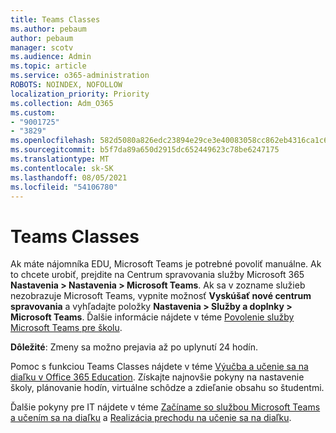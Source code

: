 ```yaml
---
title: Teams Classes
ms.author: pebaum
author: pebaum
manager: scotv
ms.audience: Admin
ms.topic: article
ms.service: o365-administration
ROBOTS: NOINDEX, NOFOLLOW
localization_priority: Priority
ms.collection: Adm_O365
ms.custom:
- "9001725"
- "3829"
ms.openlocfilehash: 582d5080a826edc23894e29ce3e40083058cc862eb4316ca1c6fa220d751a438
ms.sourcegitcommit: b5f7da89a650d2915dc652449623c78be6247175
ms.translationtype: MT
ms.contentlocale: sk-SK
ms.lasthandoff: 08/05/2021
ms.locfileid: "54106780"
---
```

# <a name="teams-classes"></a>Teams Classes

Ak máte nájomníka EDU, Microsoft Teams je potrebné povoliť manuálne. Ak to chcete urobiť, prejdite na Centrum spravovania služby Microsoft 365 **Nastavenia > Nastavenia > Microsoft Teams**. Ak sa v zozname služieb nezobrazuje Microsoft Teams, vypnite možnosť **Vyskúšať nové centrum spravovania** a vyhľadajte položky **Nastavenia > Služby a doplnky > Microsoft Teams**. Ďalšie informácie nájdete v téme [Povolenie služby Microsoft Teams pre školu](https://docs.microsoft.com/microsoft-365/education/intune-edu-trial/enable-microsoft-teams#enable-microsoft-teams-for-your-school-1). 

**Dôležité**: Zmeny sa možno prejavia až po uplynutí 24 hodín. 

Pomoc s funkciou Teams Classes nájdete v téme [Výučba a učenie sa na diaľku v Office 365 Education](https://support.office.com/article/remote-teaching-and-learning-in-office-365-education-f651ccae-7b65-478b-8366-51bb884025c4). Získajte najnovšie pokyny na nastavenie školy, plánovanie hodín, virtuálne schôdze a zdieľanie obsahu so študentmi.

Ďalšie pokyny pre IT nájdete v téme [Začíname so službou Microsoft Teams a učením sa na diaľku](https://docs.microsoft.com/MicrosoftTeams/remote-learning-edu) a [Realizácia prechodu na učenie sa na diaľku](https://www.microsoft.com/education/remote-learning).
